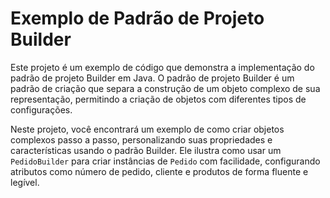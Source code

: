 # Exemplo de Padrão de Projeto Builder

Este projeto é um exemplo de código que demonstra a implementação do padrão de projeto Builder em Java. 
O padrão de projeto Builder é um padrão de criação que separa a construção de um objeto complexo de sua representação, permitindo a criação de objetos com diferentes tipos de configurações.

Neste projeto, você encontrará um exemplo de como criar objetos complexos passo a passo, personalizando suas propriedades e características usando o padrão Builder. Ele ilustra como usar um `PedidoBuilder` para criar instâncias de `Pedido` com facilidade, configurando atributos como número de pedido, cliente e produtos de forma fluente e legível.